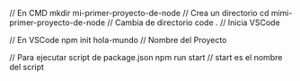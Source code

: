 // En CMD
mkdir mi-primer-proyecto-de-node // Crea un directorio
cd mimi-primer-proyecto-de-node // Cambia de directorio
code . // Inicia VSCode

// En VSCode
npm init
hola-mundo // Nombre del Proyecto

// Para ejecutar script de package.json
npm run start // start es el nombre del script